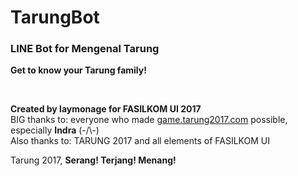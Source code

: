 # TarungBot

### LINE Bot for Mengenal Tarung
**Get to know your Tarung family!**

<br>

**Created by laymonage for FASILKOM UI 2017**  
BIG thanks to: everyone who made [game.tarung2017.com](http://game.tarung2017.com)
possible, especially **Indra** (-/\\-)  
Also thanks to: TARUNG 2017 and all elements of FASILKOM UI

Tarung 2017, **Serang! Terjang! Menang!**
